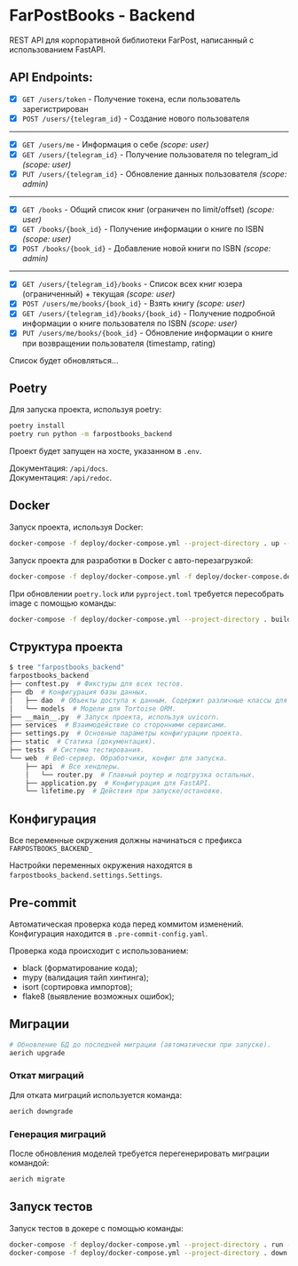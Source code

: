 # FarPostBooks - Backend
REST API для корпоративной библиотеки FarPost, написанный с использованием FastAPI.

## API Endpoints:
- [x] `GET /users/token` - Получение токена, если пользователь зарегистрирован
- [x] `POST /users/{telegram_id}` - Создание нового пользователя
----
- [x] `GET /users/me` - Информация о себе _(scope: user)_
- [x] `GET /users/{telegram_id}` - Получение пользователя по telegram_id _(scope: user)_
- [x] `PUT /users/{telegram_id}` - Обновление данных пользователя _(scope: admin)_
---
- [x] `GET /books` - Общий список книг (ограничен по limit/offset) _(scope: user)_
- [x] `GET /books/{book_id}` - Получение информации о книге по ISBN _(scope: user)_
- [x] `POST /books/{book_id}` - Добавление новой книги по ISBN _(scope: admin)_
---
- [x] `GET /users/{telegram_id}/books` - Список всех книг юзера (ограниченный) + текущая _(scope: user)_
- [x] `POST /users/me/books/{book_id}` - Взять книгу _(scope: user)_
- [x] `GET /users/{telegram_id}/books/{book_id}` - Получение подробной информации о книге пользователя по ISBN _(scope: user)_
- [x] `PUT /users/me/books/{book_id}` - Обновление информации о книге при возвращении пользователя (timestamp, rating)

Список будет обновляться...

## Poetry

Для запуска проекта, используя poetry:
```bash
poetry install
poetry run python -m farpostbooks_backend
```

Проект будет запущен на хосте, указанном в `.env`.

Документация: `/api/docs`.\
Документация: `/api/redoc`.


## Docker

Запуск проекта, используя Docker:
```bash
docker-compose -f deploy/docker-compose.yml --project-directory . up --build
```

Запуск проекта для разработки в Docker с авто-перезагрузкой:
```bash
docker-compose -f deploy/docker-compose.yml -f deploy/docker-compose.dev.yml --project-directory . up
```

При обновлении `poetry.lock` или `pyproject.toml` требуется пересобрать image с помощью команды:
```bash
docker-compose -f deploy/docker-compose.yml --project-directory . build
```

## Структура проекта

```bash
$ tree "farpostbooks_backend"
farpostbooks_backend
├── conftest.py  # Фикстуры для всех тестов.
├── db  # Конфигурация базы данных.
│   ├── dao  # Объекты доступа к данным. Содержит различные классы для взаимодействия с базой данных.
│   └── models  # Модели для Tortoise ORM.
├── __main__.py  # Запуск проекта, используя uvicorn.
├── services  # Взаимодействие со сторонними сервисами.
├── settings.py  # Основные параметры конфигурации проекта.
├── static  # Статика (документация).
├── tests  # Система тестирования.
└── web  # Веб-сервер. Обработчики, конфиг для запуска.
    ├── api  # Все хендлеры.
    │   └── router.py  # Главный роутер и подгрузка остальных.
    ├── application.py  # Конфигурация для FastAPI.
    └── lifetime.py  # Действия при запуске/остановке.
```

## Конфигурация
Все переменные окружения должны начинаться с префикса `FARPOSTBOOKS_BACKEND_`

Настройки переменных окружения находятся в `farpostbooks_backend.settings.Settings`.

## Pre-commit

Автоматическая проверка кода перед коммитом изменений. \
Конфигурация находится в `.pre-commit-config.yaml`.

Проверка кода происходит с использованием:
* black (форматирование кода);
* mypy (валидация тайп хинтинга);
* isort (сортировка импортов);
* flake8 (выявление возможных ошибок);


## Миграции


```bash
# Обновление БД до последней миграции (автоматически при запуске).
aerich upgrade
```

### Откат миграций

Для отката миграций используется команда:
```bash
aerich downgrade
```

### Генерация миграций

После обновления моделей требуется перегенерировать миграции командой:
```bash
aerich migrate
```


## Запуск тестов

Запуск тестов в докере с помощью команды:
```bash
docker-compose -f deploy/docker-compose.yml --project-directory . run --rm api pytest -vv .
docker-compose -f deploy/docker-compose.yml --project-directory . down
```
